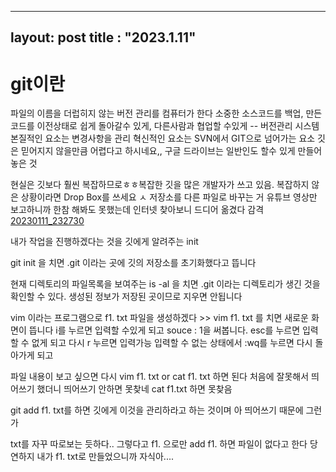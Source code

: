 --------
layout: post 
title : "2023.1.11"
--------


# git이란

파일의 이름을 더럽히지 않는 버전 관리를 컴퓨터가 한다
소중한 소스코드를 백업, 만든 코드를 이전상태로 쉽게 돌아갈수 있게, 다른사람과 협업할 수있게 -- 버전관리 시스템
본질적인 요소는 변경사항을 관리 혁신적인 요소는 SVN에서 GIT으로 넘어가는 요소
깃은 믿어지지 않을만큼 어렵다고 하시네요,, 구글 드라이브는 일반인도 할수 있게 만들어놓은 것

현실은 깃보다 훨씬 복잡하므로ㅎㅎ복잡한 깃을 많은 개발자가 쓰고 있음. 복잡하지 않은 상황이라면 Drop Box를 쓰세요
ㅅ
저장소를 다른 파일로 바꾸는 거 유튜브 영상만 보고하니까 한참 해봐도 못했는데 인터넷 찾아보니 드디어 옮겼다 감격
[20230111_232730](C:\Users\1004\Pictures\20230111_232730.png)

내가 작업을 진행하겠다는 것을 깃에게 알려주는 init

git init 을 치면
.git 이라는 곳에 깃의 저장소를 초기화했다고 뜹니다

현재 디렉토리의 파일목록을 보여주는 is -al 을 치면 .git 이라는 디렉토리가 생긴 것을 확인할 수 있다. 생성된 정보가 저장된 곳이므로 지우면 안됩니다

vim 이라는 프로그램으로 f1. txt 파일을 생성하겠다 >> vim f1. txt 
를 치면 새로운 화면이 뜹니다 i를 누르면 입력할 수있게 되고 souce : 1을 써봅니다. 
esc를 누르면 입력할 수 없게 되고 다시 r 누르면 입력가능
입력할 수 없는 상태에서 :wq를 누르면 다시 돌아가게 되고 


파일 내용이 보고 싶으면 다시 vim f1. txt or cat f1. txt 하면 된다
처음에 잘못해서 띄어쓰기 했더니 띄어쓰기 안하면 못찾네 cat f1.txt 하면 못찾음

git add f1. txt를 하면 깃에게 이것을 관리하라고 하는 것이며 아 띄어쓰기 때문에 그런가

txt를 자꾸 따로보는 듯하다..
그렇다고 f1. 으로만 add f1. 하면 파일이 없다고 한다 당연하지 내가 f1. txt로 만들었으니까 자식아....
